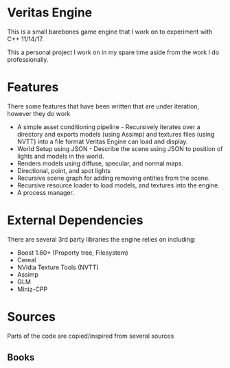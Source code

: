 # Veritas Engine
This is a small barebones game engine that I work on to experiment with C++ 11/14/17. 

This a personal project I work on in my spare time aside from the work I do professionally.

# Features
There some features that have been written that are under iteration, however they do work

* A simple asset conditioning pipeline - Recursively iterates over a directory and exports models (using Assimp) and textures files (using NVTT) into a file format Veritas Engine can load and display.
* World Setup using JSON - Describe the scene using JSON to position of lights and models in the world.
* Renders models using diffuse, specular, and normal maps.
* Directional, point, and spot lights
* Recursive scene graph for adding removing entities from the scene.
* Recursive resource loader to load models, and textures into the engine.
* A process manager.

# External Dependencies

There are several 3rd party libraries the engine relies on including:

* Boost 1.60+ (Property tree, Filesystem)
* Cereal
* NVidia Texture Tools (NVTT)
* Assimp
* GLM
* Miniz-CPP

# Sources
Parts of the code are copied/inspired from several sources

## Books
